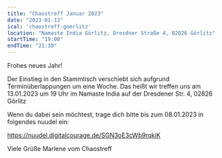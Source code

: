 ```yaml
---
title: "Chaostreff Januar 2023"
date: "2023-01-13"
ical: 'chaostreff-goerlitz'
location: "Namaste India Görlitz, Dresdner Straße 4, 02826 Görlitz"
startTime: "19:00"
endTime: "21:30"
---
```


Frohes neues Jahr!

Der Einstieg in den Stammtisch verschiebt sich aufgrund Terminüberlappungen um eine Woche. Das heißt wir treffen uns am 13.01.2023 um 19 Uhr im Namaste India auf der Dresdener Str. 4, 02826 Görlitz

Wenn du dabei sein möchtest, trage dich bitte bis zum 08.01.2023 in folgendes nuudel ein:

https://nuudel.digitalcourage.de/SGN3oE3cWb9rqkiK

Viele Grüße
Marlene vom Chaostreff
